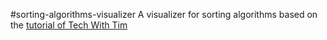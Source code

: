 #sorting-algorithms-visualizer
A visualizer for sorting algorithms based on the [tutorial of Tech With Tim](https://www.youtube.com/watch?v=twRidO-_vqQ)